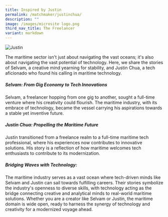 ```yaml
---
title: Inspired by Justin
permalink: /matchmaker/justinchua/
description: ""
image: /images/microsite logo.png
third_nav_title: The Freelancer
variant: markdown
---
```

<img border="0" alt="Justin" src="https://i.ibb.co/JCzN055/Justin.png">

The maritime sector isn't just about navigating the vast oceans; it's also about navigating the vast potential of technology. Here, we share the stories of Selvam, a creative mind yearning for stability, and Justin Chua, a tech aficionado who found his calling in maritime technology.

##### Selvam: From Gig Economy to Tech Innovations 

Selvam, a freelancer hopping from one gig to another, sought a full-time venture where his creativity could flourish. The maritime industry, with its embrace of technology, became the vessel carrying his aspirations towards a stable yet inventive future.

##### Justin Chua: Propelling the Maritime Future 
Justin transitioned from a freelance realm to a full-time maritime tech professional, where his experiences now contributes to innovative solutions. His story is a reflection of how maritime welcomes tech enthusiasts to contribute to its modernization.

##### Bridging Waves with Technology: 
The maritime industry serves as a vast ocean where tech-driven minds like Selvam and Justin can sail towards fulfilling careers. Their stories symbolize the industry's openness to diverse skills, with technology acting as the bridge connecting creative and analytical minds to real-world maritime solutions. Whether you are a creator like Selvam or Justin, the maritime domain is wide open, ready to harness the synergy of technology and creativity for a modernized voyage ahead.